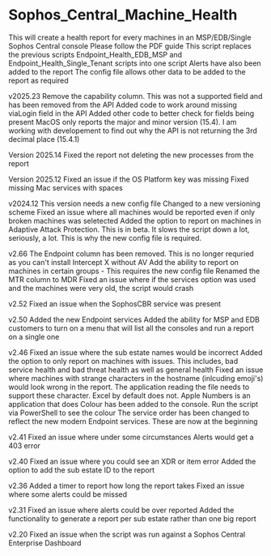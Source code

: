 # Sophos_Central_Machine_Health
This will create a health report for every machines in an MSP/EDB/Single Sophos Central console
Please follow the PDF guide
This script replaces the previous scripts Endpoint_Health_EDB_MSP and Endpoint_Health_Single_Tenant scripts into one script
Alerts have also been added to the report
The config file allows other data to be added to the report as required

v2025.23
Remove the capability column. This was not a supported field and has been removed from the API
Added code to work around missing viaLogin field in the API
Added other code to better check for fields being present
MacOS only reports the major and minor version (15.4). I am working with developement to find out why the API is not returning the 3rd decimal place (15.4.1)

Version 2025.14
Fixed the report not deleting the new processes from the report

Version 2025.12
Fixed an issue if the OS Platform key was missing
Fixed missing Mac services with spaces

v2024.12
This version needs a new config file
Changed to a new versioning scheme
Fixed an issue where all machines would be reported even if only broken machines was seletected
Added the option to report on machines in Adaptive Attack Protection. This is in beta. It slows the script down a lot, seriously, a lot. This is why the new config file is required.

v2.66
The Endpoint column has been removed. This is no longer requried as you can't install Intercept X without AV
Add the ability to report on machines in certain groups - This requires the new config file
Renamed the MTR column to MDR
Fixed an issue where if the services option was used and the machines were very old, the script would crash


v2.52
Fixed an issue when the SophosCBR service was present

v2.50
Added the new Endpoint services
Added the ability for MSP and EDB customers to turn on a menu that will list all the consoles and run a report on a single one

v2.46
Fixed an issue where the sub estate names would be incorrect
Added the option to only report on machines with issues. This includes, bad service health and bad threat health as well as general health
Fixed an issue where machines with strange characters in the hostname (inlcuding emoji's) would look wrong in the report. The application reading the file needs to support these character. Excel by default does not. Apple Numbers is an application that does
Colour has been added to the console. Run the script via PowerShell to see the colour
The service order has been changed to reflect the new modern Endpoint services. These are now at the beginning

v2.41
Fixed an issue where under some circumstances Alerts would get a 403 error

v2.40
Fixed an issue where you could see an XDR or item error
Added the option to add the sub estate ID to the report

v2.36
Added a timer to report how long the report takes
Fixed an issue where some alerts could be missed

v2.31
Fixed an issue where alerts could be over reported
Added the functionality to generate a report per sub estate rather than one big report

v2.20
Fixed an issue when the script was run against a Sophos Central Enterprise Dashboard
